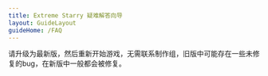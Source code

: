 ```yaml
---
title: Extreme Starry 疑难解答向导
layout: GuideLayout
guideHome: /FAQ
---
```


请升级为最新版，然后重新开始游戏，无需联系制作组，旧版中可能存在一些未修复的bug，在新版中一般都会被修复。
